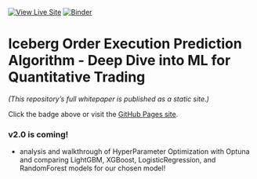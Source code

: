 [![View Live Site](https://img.shields.io/badge/Live%20Site-Visit-blue)](https://chicago-joe.github.io/Iceberg-Order-Prediction-Algorithm-Quantitative-Trading-with-ML/) [![Binder](https://mybinder.org/badge_logo.svg)](https://mybinder.org/v2/gh/chicago-joe/Iceberg-Order-Prediction-Algorithm-Quantitative-Trading-with-ML/HEAD?urlpath=lab)


# Iceberg Order Execution Prediction Algorithm - Deep Dive into ML for Quantitative Trading
_(This repository’s full whitepaper is published as a static site.)_

Click the badge above or visit the [GitHub Pages site](https://chicago-joe.github.io/Iceberg-Order-Prediction-Algorithm-Quantitative-Trading-with-ML/).


### v2.0 is coming!
- analysis and walkthrough of HyperParameter Optimization with Optuna and comparing LightGBM, XGBoost, LogisticRegression, and RandomForest models for our chosen model!
